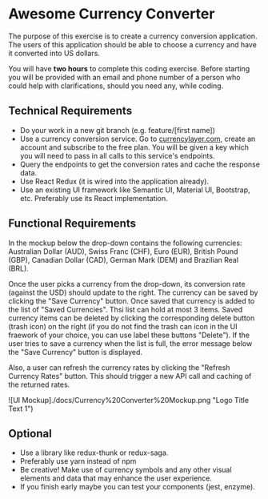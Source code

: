 # Awesome Currency Converter

The purpose of this exercise is to create a currency conversion application. The users of this application should be able to choose a currency and have it converted into US dollars.

You will have **two hours** to complete this coding exercise. Before starting you will be provided with an email and phone number of a person who could help with clarifications, should you need any, while coding.



## Technical Requirements

* Do your work in a new git branch (e.g. feature/[first name])
* Use a currency conversion service. Go to <a href='https://currencylayer.com/' target='_blank'>currencylayer.com</a>, create an account and subscribe to the free plan. You will be given a key which you will need to pass in all calls to this service's endpoints.
* Query the endpoints to get the conversion rates and cache the response data. 
* Use React Redux (it is wired into the application already).
* Use an existing UI framework like Semantic UI, Material UI, Bootstrap, etc. Preferably use its React implementation.

## Functional Requirements
In the mockup below the drop-down contains the following currencies: Australian Dollar (AUD), Swiss Franc (CHF), Euro (EUR), British Pound (GBP), Canadian Dollar (CAD), German Mark (DEM) and Brazilian Real (BRL).

Once the user picks a currency from the drop-down, its conversion rate (against the USD) should update to the right. The currency can be saved by clicking the "Save Currency" button. Once saved that currency is added to the list of "Saved Currencies". Thsi list can hold at most 3 items. Saved currency items can be deleted by clicking the corresponding delete button (trash icon) on the right (if you do not find the trash can icon in the UI fraework of your choice, you can use label these buttons "Delete"). If the user tries to save a currency when the list is full, the error message below the "Save Currency" button is displayed.

Also, a user can refresh the currency rates by clicking the "Refresh Currency Rates" button. This should trigger a new API call and caching of the returned rates.

![UI Mockup]./docs/Currency%20Converter%20Mockup.png "Logo Title Text 1")


## Optional
* Use a library like redux-thunk or redux-saga.
* Preferably use yarn instead of npm
* Be creative! Make use of currency symbols and any other visual elements and data that may enhance the user experience.
* If you finish early maybe you can test your components (jest, enzyme).